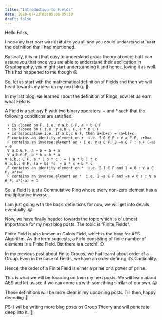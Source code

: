 ```yaml
---
title: "Introduction to Fields"
date: 2020-07-23T03:05:06+05:30
draft: false
---
```


Hello Folks,

I hope my last post was useful to you all and you could understand at least the definition that I had mentioned.

Basically, it is not that easy to understand group theory at once, but I can assure you that once you are able to understand their application in Cryptography, you might start understanding it and hence, loving it as well. This had happened to me though 😛

So, let us start with the mathematical definition of Fields and then we will head towards my idea on my next blog. 🙂

In my last blog, we learned about the definition of Rings, now let us learn what Field is.

A Field is a set, say F with two binary operators, + and  * such that the following conditions are satisfied:

     + is closed on F, i.e. ∀ a,b ∈ F, a + b ∈ F
     * is closed on F i.e. ∀ a,b ∈ F, a * b ∈ F
     + is associative i.e. if a,b,c ∈ F, then a+(b+c) = (a+b)+c
     F contains an identity element on +  i.e. ∃ 0 ∈ F : ∀ a ∈ F, a+0=a
     F contains an inverse element on + i.e. ∀ a ∈ F, ∃ –a ∈ F : a + (-a) = 0
     ∀ a,b ∈ F, a + b = b + a
     ∀ a,b ∈ F, a * b = b * a
    ∀ a,b,c ∈ F, a * ( b * c ) = ( a * b ) * c
    ∀ a,b,c ∈ F, (a + b) *c  = a * c + b * c
     F contains an identity element on *  i.e. ∃ 1 ∈ F and 1 ≠ 0 : ∀ a ∈ F, a*1=a
     F contains an inverse element on *  i.e. ∃ -a ∈ F and -a ≠ 0 a : ∀ a ∈ F, a*(-a) = 1

So, a Field is just a Commutative Ring whose every non-zero element has a multiplicative inverse.

I am just going with the basic definitions for now, we will get into details eventually. 😛

Now, we have finally headed towards the topic which is  of utmost importance for my next blog posts. The topic is “Finite Fields”.

Finite Field is also known as Galois Field, which is the base for AES Algorithm. As the term suggests, a Field consisting of finite number of elements is a Finite Field. But there is a catch!! :O

In my previous post about Finite Groups, we had learnt about order of a Group. Even in the case of Fields, we have an order defining it’s Cardinality.

Hence, the order of a Finite Field is either a prime or a power of prime.

This is what we will be focusing on from my next posts. We will learn about AES and let us see if we can come up with something similar of our own. 😛

These definitions will be more clear in my upcoming posts. Till then, happy decoding 🙂

PS: I will be writing more blog posts on Group Theory and will penetrate deep into it. 🙂
